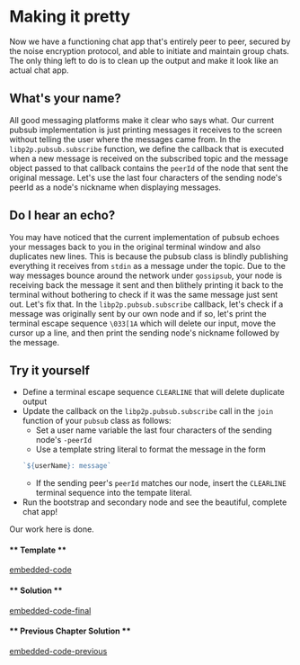 Making it pretty
================

Now we have a functioning chat app that's entirely peer to peer, secured by the noise encryption protocol, and able to initiate and maintain group chats.  The only thing left to do is to clean up the output and make it look like an actual chat app.

## What's your name?
All good messaging platforms make it clear who says what.  Our current pubsub implementation is just printing messages it receives to the screen without telling the user where the messages came from.  In the `libp2p.pubsub.subscribe` function, we define the callback that is executed when a new message is received on the subscribed topic and the message object passed to that callback contains the `peerId` of the node that sent the original message.  Let's use the last four characters of the sending node's peerId as a node's nickname when displaying messages.


## Do I hear an echo?
You may have noticed that the current implementation of pubsub echoes your messages back to you in the original terminal window and also duplicates new lines.  This is because the pubsub class is blindly publishing everything it receives from `stdin` as a message under the topic.  Due to the way messages bounce around the network under `gossipsub`, your node is receiving back the message it sent and then blithely printing it back to the terminal without bothering to check if it was the same message just sent out.  Let's fix that.  In the `libp2p.pubsub.subscribe` callback, let's check if a message was originally sent by our own node and if so, let's print the terminal escape sequence `\033[1A` which will delete our input, move the cursor up a line, and then print the sending node's nickname followed by the message.

## Try it yourself
 * Define a terminal escape sequence `CLEARLINE` that will delete duplicate output 
 * Update the callback on the `libp2p.pubsub.subscribe` call in the `join` function of your `pubsub` class as follows:
    - Set a user name variable the last four characters of the sending node's `-peerId` 
    - Use a template string literal to format the message in the form 
    ```javascript
    `${userName}: message`
    ```
    - If the sending peer's `peerId` matches our node, insert the `CLEARLINE` terminal sequence into the tempate literal.
 * Run the bootstrap and secondary node and see the beautiful, complete chat app!

 Our work here is done.

<!-- tabs:start -->

#### ** Template **

[embedded-code](../assets/6/6.3-template-code.js ':include :type=code embed-template')

#### ** Solution **

[embedded-code-final](../assets/6/6.3-finished-code.js ':include :type=code embed-final')

#### ** Previous Chapter Solution **

[embedded-code-previous](../assets/6/6.2-finished-code.js ':include :type=code embed-previous')

<!-- tabs:end -->